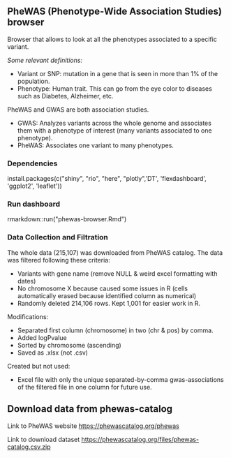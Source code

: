 ## PheWAS (Phenotype-Wide Association Studies) browser

Browser that allows to look at all the phenotypes associated to a specific variant.

*Some relevant definitions:*
- Variant or SNP: mutation in a gene that is seen in more than 1% of the population.
- Phenotype: Human trait. This can go from the eye color to diseases such as Diabetes, Alzheimer, etc.

PheWAS and GWAS are both association studies.
- GWAS: Analyzes variants across the whole genome and associates them with a phenotype of interest (many variants associated to one phenotype).
- PheWAS: Associates one variant to many phenotypes.


### Dependencies
install.packages(c("shiny", "rio", "here", "plotly",'DT', 'flexdashboard', 'ggplot2', 'leaflet'))

### Run dashboard

rmarkdown::run("phewas-browser.Rmd")

### Data Collection and Filtration

The whole data (215,107) was downloaded from PheWAS catalog. The data was filtered following these criteria:
- Variants with gene name (remove NULL & weird excel formatting with dates)
- No chromosome X because caused some issues in R (cells automatically erased because identified column as numerical)
- Randomly deleted 214,106 rows. Kept 1,001 for easier work in R.

Modifications:
- Separated first column (chromosome) in two (chr & pos) by comma.
- Added logPvalue
- Sorted by chromosome (ascending)
- Saved as .xlsx (not .csv)

Created but not used:
- Excel file with only the unique separated-by-comma gwas-associations of the filtered file in one column for future use.


## Download data from phewas-catalog
 
 Link to PheWAS website
 https://phewascatalog.org/phewas
 
 Link to download dataset
 https://phewascatalog.org/files/phewas-catalog.csv.zip
